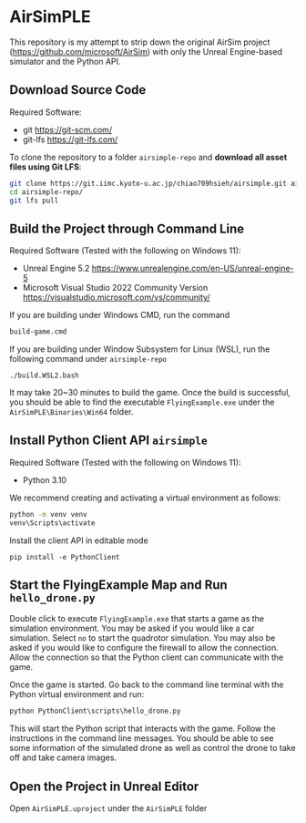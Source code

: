 # AirSimPLE

This repository is my attempt to strip down the original AirSim project (https://github.com/microsoft/AirSim) with only the Unreal Engine-based simulator and the Python API.


## Download Source Code

Required Software:
+ git https://git-scm.com/
+ git-lfs https://git-lfs.com/

To clone the repository to a folder `airsimple-repo` and **download all asset files using Git LFS**:
```bash
git clone https://git.iimc.kyoto-u.ac.jp/chiao709hsieh/airsimple.git airsimple-repo
cd airsimple-repo/
git lfs pull
```

## Build the Project through Command Line

Required Software (Tested with the following on Windows 11):
+ Unreal Engine 5.2 https://www.unrealengine.com/en-US/unreal-engine-5
+ Microsoft Visual Studio 2022 Community Version https://visualstudio.microsoft.com/vs/community/

If you are building under Windows CMD, run the command
```bat
build-game.cmd
```

If you are building under Window Subsystem for Linux (WSL), run the following command under `airsimple-repo`
```shell
./build.WSL2.bash
```

It may take 20~30 minutes to build the game. Once the build is successful, you should be able to find the executable `FlyingExample.exe` under the `AirSimPLE\Binaries\Win64` folder.


## Install Python Client API `airsimple`

Required Software (Tested with the following on Windows 11):
+ Python 3.10

We recommend creating and activating a virtual environment as follows:
```bat
python -m venv venv
venv\Scripts\activate
```

Install the client API in editable mode
```
pip install -e PythonClient
```

## Start the FlyingExample Map and Run `hello_drone.py`

Double click to execute `FlyingExample.exe` that starts a game as the simulation environment. You may be asked if you would like a car simulation. Select `no` to start the quadrotor simulation. You may also be asked if you would like to configure the firewall to allow the connection. Allow the connection so that the Python client can communicate with the game.

Once the game is started. Go back to the command line terminal with the Python virtual environment and run:
```bat
python PythonClient\scripts\hello_drone.py
```
This will start the Python script that interacts with the game. Follow the instructions in the command line messages. You should be able to see some information of the simulated drone as well as control the drone to take off and take camera images.


## Open the Project in Unreal Editor

Open `AirSimPLE.uproject` under the `AirSimPLE` folder
